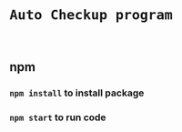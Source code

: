 # `Auto Checkup program`

<br>

## npm
### `npm install` to install package
### `npm start` to run code
